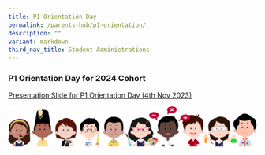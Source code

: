 ```yaml
---
title: P1 Orientation Day
permalink: /parents-hub/p1-orientation/
description: ""
variant: markdown
third_nav_title: Student Administrations
---
```

### P1 Orientation Day for 2024 Cohort

[Presentation Slide for P1 Orientation Day (4th Nov 2023)](/files/Student%20Administrations/p's%20engagement_p1%20orientation%20day_4_nov_2023.pdf)


![](/images/kids.png)